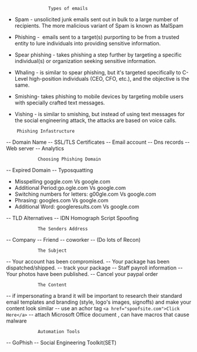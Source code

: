 					Types of emails
-    Spam - unsolicited junk emails sent out in bulk to a large number of recipients. The more malicious variant of Spam is known as MalSpam

-   Phishing -  emails sent to a target(s) purporting to be from a trusted entity to lure individuals into providing sensitive information. 
   
-   Spear phishing - takes phishing a step further by targeting a specific individual(s) or organization seeking sensitive information.  
   
-   Whaling - is similar to spear phishing, but it's targeted specifically to C-Level high-position individuals (CEO, CFO, etc.), and the objective is the same. 
   
-   Smishing- takes phishing to mobile devices by targeting mobile users with specially crafted text messages. 

-   Vishing - is similar to smishing, but instead of using text messages for the social engineering attack, the attacks are based on voice calls.	

<!-- -->
					
		Phishing Infastructure

-- Domain Name
-- SSL/TLS Certificates
-- Email account
-- Dns records
-- Web server
-- Analytics
				
				Choosing Phishing Domain
-- Expired Domain
-- Typosquatting 
- Misspelling	goggle.com Vs google.com
- Additional 	 Period:go.ogle.com Vs google.com
- Switching 	numbers for letters: g00gle.com Vs google.com
- Phrasing:	 googles.com Vs google.com
- Additional 	 Word: googleresults.com Vs google.com

-- TLD Alternatives
-- IDN Homograph Script Spoofing

				The Senders Address
-- Company
-- Friend
-- coworker
-- (Do lots of Recon)

				The Subject
-- Your account has been compromised.
-- Your package has been dispatched/shipped.
-- track your package
-- Staff payroll information
-- Your photos have been published.
-- Cancel your paypal order

				The Content
-- if impersonating a brand it will be important to research their standard email templates and branding (style, logo's images, signoffs) and make your content look similar
-- use an achor tag `<a href="spoofsite.com">Click Here</a>`
-- attach Microsoft Office document , can have macros that cause malware

				Automation Tools
-- GoPhish
-- Social Engineering Toolkit(SET)